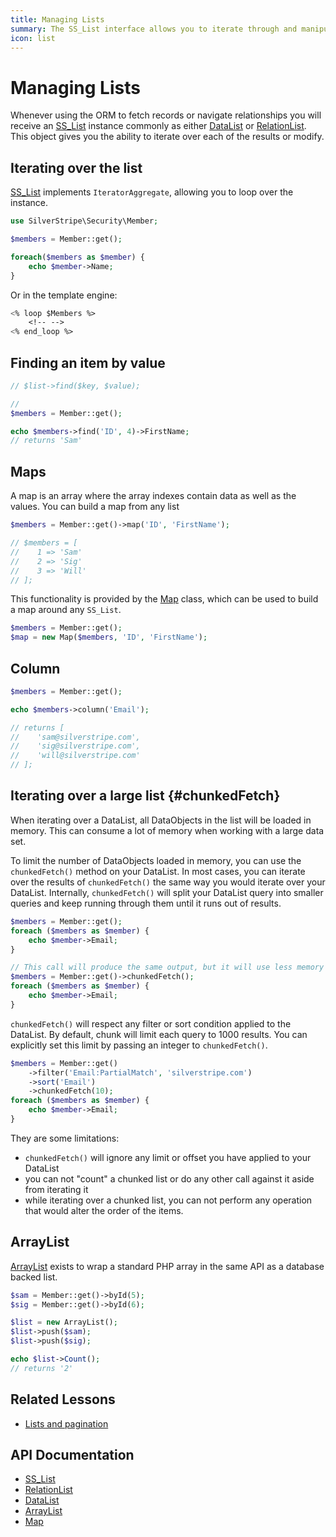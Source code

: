 ```yaml
---
title: Managing Lists
summary: The SS_List interface allows you to iterate through and manipulate a list of objects.
icon: list
---
```


# Managing Lists

Whenever using the ORM to fetch records or navigate relationships you will receive an [SS_List](api:SilverStripe\ORM\SS_List) instance commonly as
either [DataList](api:SilverStripe\ORM\DataList) or [RelationList](api:SilverStripe\ORM\RelationList). This object gives you the ability to iterate over each of the results or
modify.

## Iterating over the list

[SS_List](api:SilverStripe\ORM\SS_List) implements `IteratorAggregate`, allowing you to loop over the instance.

```php
use SilverStripe\Security\Member;

$members = Member::get();

foreach($members as $member) {
    echo $member->Name;
}
```

Or in the template engine:

```ss
<% loop $Members %>
    <!-- -->
<% end_loop %>
```

## Finding an item by value

```php
// $list->find($key, $value);

//
$members = Member::get();

echo $members->find('ID', 4)->FirstName;
// returns 'Sam'
```

## Maps

A map is an array where the array indexes contain data as well as the values. You can build a map from any list

```php
$members = Member::get()->map('ID', 'FirstName');

// $members = [
//    1 => 'Sam'
//    2 => 'Sig'
//    3 => 'Will'
// ];
```

This functionality is provided by the [Map](api:SilverStripe\ORM\Map) class, which can be used to build a map around any `SS_List`.

```php
$members = Member::get();
$map = new Map($members, 'ID', 'FirstName');
```

## Column

```php
$members = Member::get();

echo $members->column('Email');

// returns [
//    'sam@silverstripe.com',
//    'sig@silverstripe.com',
//    'will@silverstripe.com'
// ];
```

## Iterating over a large list {#chunkedFetch}

When iterating over a DataList, all DataObjects in the list will be loaded in memory. This can consume a lot of memory when working with a large data set.

To limit the number of DataObjects loaded in memory, you can use the `chunkedFetch()` method on your DataList. In most cases, you can iterate over the results of `chunkedFetch()` the same way you would iterate over your DataList. Internally, `chunkedFetch()` will split your DataList query into smaller queries and keep running through them until it runs out of results.

```php
$members = Member::get();
foreach ($members as $member) {
    echo $member->Email;
}

// This call will produce the same output, but it will use less memory and run more queries against the database
$members = Member::get()->chunkedFetch();
foreach ($members as $member) {
    echo $member->Email;
}
```

`chunkedFetch()` will respect any filter or sort condition applied to the DataList. By default, chunk will limit each query to 1000 results. You can explicitly set this limit by passing an integer to `chunkedFetch()`.

```php
$members = Member::get()
    ->filter('Email:PartialMatch', 'silverstripe.com')
    ->sort('Email')
    ->chunkedFetch(10);
foreach ($members as $member) {
    echo $member->Email;
}
```

They are some limitations:
* `chunkedFetch()` will ignore any limit or offset you have applied to your DataList
* you can not "count" a chunked list or do any other call against it aside from iterating it
* while iterating over a chunked list, you can not perform any operation that would alter the order of the items.

## ArrayList

[ArrayList](api:SilverStripe\ORM\ArrayList) exists to wrap a standard PHP array in the same API as a database backed list.

```php
$sam = Member::get()->byId(5);
$sig = Member::get()->byId(6);

$list = new ArrayList();
$list->push($sam);
$list->push($sig);

echo $list->Count();
// returns '2'
```

## Related Lessons
* [Lists and pagination](https://www.silverstripe.org/learn/lessons/v4/lists-and-pagination-1)

## API Documentation

* [SS_List](api:SilverStripe\ORM\SS_List)
* [RelationList](api:SilverStripe\ORM\RelationList)
* [DataList](api:SilverStripe\ORM\DataList)
* [ArrayList](api:SilverStripe\ORM\ArrayList)
* [Map](api:SilverStripe\ORM\Map)
